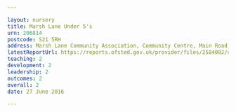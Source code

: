 ```yaml
---

layout: nursery
title: Marsh Lane Under 5's
urn: 206814
postcode: S21 5RH
address: Marsh Lane Community Association, Community Centre, Main Road, Marsh Lane, SHEFFIELD, S21 5RH
latestReportUrl: https://reports.ofsted.gov.uk/provider/files/2584082/urn/206814.pdf
teaching: 2
development: 2
leadership: 2
outcomes: 2
overall: 2
date: 27 June 2016

---
```

